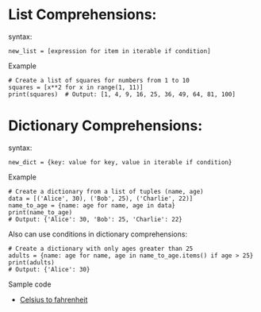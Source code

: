 # List Comprehensions:

syntax:

`new_list = [expression for item in iterable if condition]`

Example

```
# Create a list of squares for numbers from 1 to 10
squares = [x**2 for x in range(1, 11)]
print(squares)  # Output: [1, 4, 9, 16, 25, 36, 49, 64, 81, 100]
```

# Dictionary Comprehensions:

syntax:

`new_dict = {key: value for key, value in iterable if condition}`

Example

```
# Create a dictionary from a list of tuples (name, age)
data = [('Alice', 30), ('Bob', 25), ('Charlie', 22)]
name_to_age = {name: age for name, age in data}
print(name_to_age)
# Output: {'Alice': 30, 'Bob': 25, 'Charlie': 22}
```

Also can use conditions in dictionary comprehensions:
```
# Create a dictionary with only ages greater than 25
adults = {name: age for name, age in name_to_age.items() if age > 25}
print(adults)
# Output: {'Alice': 30}
```

Sample code

  * [Celsius to fahrenheit](https://gist.github.com/sudeepsudhevan/08d258b1e9f52ca214009a518c3e6761)

